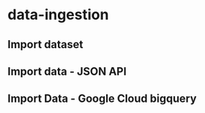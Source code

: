 # data-ingestion

## Import dataset

## Import data - JSON API

## Import Data - Google Cloud bigquery

